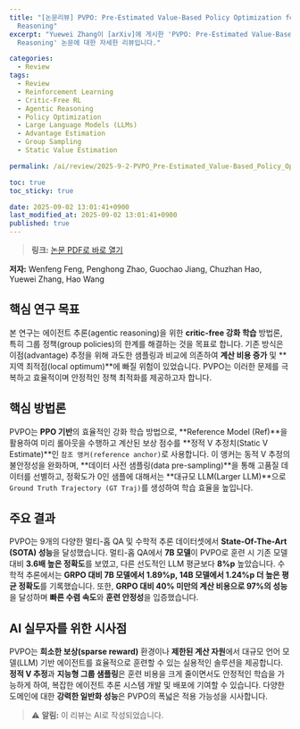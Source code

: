 ```yaml
---
title: "[논문리뷰] PVPO: Pre-Estimated Value-Based Policy Optimization for Agentic
  Reasoning"
excerpt: "Yuewei Zhang이 [arXiv]에 게시한 'PVPO: Pre-Estimated Value-Based Policy Optimization for Agentic
  Reasoning' 논문에 대한 자세한 리뷰입니다."

categories:
  - Review
tags:
  - Review
  - Reinforcement Learning
  - Critic-Free RL
  - Agentic Reasoning
  - Policy Optimization
  - Large Language Models (LLMs)
  - Advantage Estimation
  - Group Sampling
  - Static Value Estimation

permalink: /ai/review/2025-9-2-PVPO_Pre-Estimated_Value-Based_Policy_Optimization_for_Agentic_Reasoning/

toc: true
toc_sticky: true

date: 2025-09-02 13:01:41+0900
last_modified_at: 2025-09-02 13:01:41+0900
published: true
---
```

> **링크:** [논문 PDF로 바로 열기](https://arxiv.org/abs/2508.21104)

**저자:** Wenfeng Feng, Penghong Zhao, Guochao Jiang, Chuzhan Hao, Yuewei Zhang, Hao Wang



## 핵심 연구 목표
본 연구는 에이전트 추론(agentic reasoning)을 위한 **critic-free 강화 학습** 방법론, 특히 그룹 정책(group policies)의 한계를 해결하는 것을 목표로 합니다. 기존 방식은 이점(advantage) 추정을 위해 과도한 샘플링과 비교에 의존하여 **계산 비용 증가** 및 **지역 최적점(local optimum)**에 빠질 위험이 있었습니다. PVPO는 이러한 문제를 극복하고 효율적이며 안정적인 정책 최적화를 제공하고자 합니다.

## 핵심 방법론
PVPO는 **PPO 기반**의 효율적인 강화 학습 방법으로, **Reference Model (Ref)**을 활용하여 미리 롤아웃을 수행하고 계산된 보상 점수를 **정적 V 추정치(Static V Estimate)**인 `참조 앵커(reference anchor)`로 사용합니다. 이 앵커는 동적 V 추정의 불안정성을 완화하며, **데이터 사전 샘플링(data pre-sampling)**을 통해 고품질 데이터를 선별하고, 정확도가 0인 샘플에 대해서는 **대규모 LLM(Larger LLM)**으로 `Ground Truth Trajectory (GT Traj)`를 생성하여 학습 효율을 높입니다.

## 주요 결과
PVPO는 9개의 다양한 멀티-홉 QA 및 수학적 추론 데이터셋에서 **State-Of-The-Art (SOTA) 성능**을 달성했습니다. 멀티-홉 QA에서 **7B 모델**이 PVPO로 훈련 시 기존 모델 대비 **3.6배 높은 정확도**를 보였고, 다른 선도적인 LLM 평균보다 **8%p** 높았습니다. 수학적 추론에서는 **GRPO 대비 7B 모델에서 1.89%p, 14B 모델에서 1.24%p 더 높은 평균 정확도**를 기록했습니다. 또한, **GRPO 대비 40% 미만의 계산 비용으로 97%의 성능**을 달성하며 **빠른 수렴 속도**와 **훈련 안정성**을 입증했습니다.

## AI 실무자를 위한 시사점
PVPO는 **희소한 보상(sparse reward)** 환경이나 **제한된 계산 자원**에서 대규모 언어 모델(LLM) 기반 에이전트를 효율적으로 훈련할 수 있는 실용적인 솔루션을 제공합니다. **정적 V 추정**과 **지능형 그룹 샘플링**은 훈련 비용을 크게 줄이면서도 안정적인 학습을 가능하게 하여, 복잡한 에이전트 추론 시스템 개발 및 배포에 기여할 수 있습니다. 다양한 도메인에 대한 **강력한 일반화 성능**은 PVPO의 폭넓은 적용 가능성을 시사합니다.

> ⚠️ **알림:** 이 리뷰는 AI로 작성되었습니다.